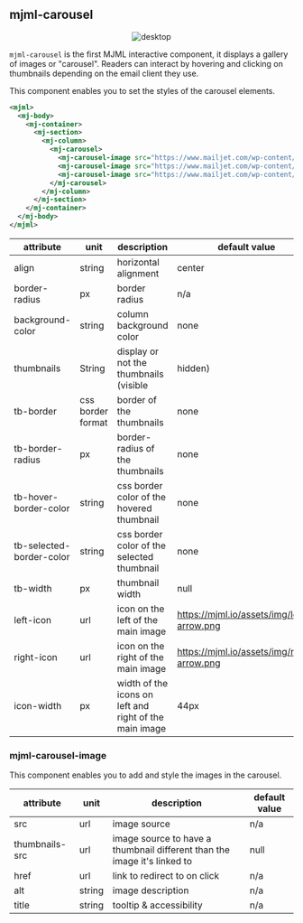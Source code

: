 ## mjml-carousel

<p align="center">
  <img src="http://i.imgur.com/wHqIzgd.gif" alt="desktop" />
</p>

`mjml-carousel` is the first MJML interactive component, it displays a gallery of images or "carousel". Readers can interact by hovering and clicking on thumbnails depending on the email client they use.

This component enables you to set the styles of the carousel elements.

```xml
<mjml>
  <mj-body>
    <mj-container>
      <mj-section>
        <mj-column>
          <mj-carousel>
            <mj-carousel-image src="https://www.mailjet.com/wp-content/uploads/2016/11/ecommerce-guide.jpg" />
            <mj-carousel-image src="https://www.mailjet.com/wp-content/uploads/2016/09/3@1x.png" />
            <mj-carousel-image src="https://www.mailjet.com/wp-content/uploads/2016/09/1@1x.png" />
          </mj-carousel>
        </mj-column>
      </mj-section>
    </mj-container>
  </mj-body>
</mjml>
```
<!--
<p align="center">
  <a href="https://mjml.io/try-it-live/components/carousel">
    <img width="100px" src="http://imgh.us/TRYITLIVE.svg" alt="sexy" />
  </a>
</p>
-->

attribute | unit | description | default value
----------|------|-------------|---------------
align | string | horizontal alignment | center
border-radius | px | border radius | n/a
background-color | string | column background color | none
thumbnails | String | display or not the thumbnails (visible | hidden)
tb-border | css border format | border of the thumbnails | none
tb-border-radius | px | border-radius of the thumbnails | none
tb-hover-border-color | string | css border color of the hovered thumbnail | none
tb-selected-border-color | string | css border color of the selected thumbnail | none
tb-width | px | thumbnail width | null
left-icon | url | icon on the left of the main image | https://mjml.io/assets/img/left-arrow.png
right-icon | url | icon on the right of the main image | https://mjml.io/assets/img/right-arrow.png
icon-width | px | width of the icons on left and right of the main image | 44px

### mjml-carousel-image

This component enables you to add and style the images in the carousel.

attribute | unit | description | default value
----------|------|-------------|---------------
src | url | image source | n/a
thumbnails-src | url | image source to have a thumbnail different than the image it's linked to | null
href | url | link to redirect to on click | n/a
alt | string | image description | n/a
title | string | tooltip & accessibility | n/a
